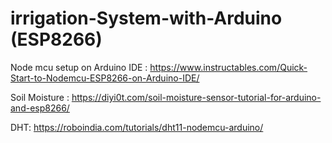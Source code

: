# irrigation-System-with-Arduino (ESP8266)
Node mcu setup on Arduino IDE : https://www.instructables.com/Quick-Start-to-Nodemcu-ESP8266-on-Arduino-IDE/

Soil Moisture : https://diyi0t.com/soil-moisture-sensor-tutorial-for-arduino-and-esp8266/

DHT: https://roboindia.com/tutorials/dht11-nodemcu-arduino/
